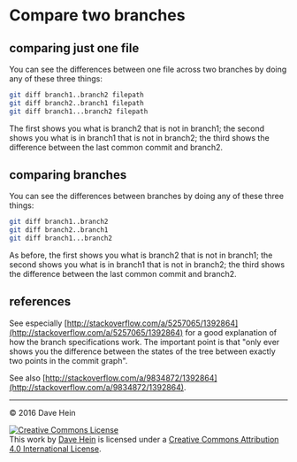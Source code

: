 # Compare two branches

## comparing just one file

You can see the differences between one file across two branches by doing any of these three things:

```bash
git diff branch1..branch2 filepath
git diff branch2..branch1 filepath
git diff branch1...branch2 filepath
```

The first shows you what is branch2 that is not in branch1; the second shows you what is in branch1 that is not in branch2; the third shows the difference between the last common commit and branch2.

## comparing branches

You can see the differences between branches by doing any of these three things:

```bash
git diff branch1..branch2
git diff branch2..branch1
git diff branch1...branch2
```

As before, the first shows you what is branch2 that is not in branch1; the second shows you what is in branch1 that is not in branch2; the third shows the difference between the last common commit and branch2.

## references

See especially [http://stackoverflow.com/a/5257065/1392864](http://stackoverflow.com/a/5257065/1392864) for a good explanation of how the branch specifications work. The important point is that "only ever shows you the difference between the states of the tree between exactly two points in the commit graph".

See also [http://stackoverflow.com/a/9834872/1392864](http://stackoverflow.com/a/9834872/1392864).

---

&copy; 2016 Dave Hein

<a rel="license" href="http://creativecommons.org/licenses/by/4.0/"><img alt="Creative Commons License" style="border-width:0" src="https://i.creativecommons.org/l/by/4.0/88x31.png" /></a><br />This <span xmlns:dct="http://purl.org/dc/terms/" href="http://purl.org/dc/dcmitype/Text" rel="dct:type">work</span> by <a xmlns:cc="http://creativecommons.org/ns#" href="https://github.com/JeNeSuisPasDave/til" property="cc:attributionName" rel="cc:attributionURL">Dave Hein</a> is licensed under a <a rel="license" href="http://creativecommons.org/licenses/by/4.0/">Creative Commons Attribution 4.0 International License</a>.
